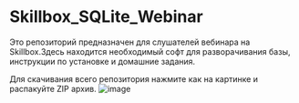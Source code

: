# Skillbox_SQLite_Webinar
Это репозиторий предназначен для слушателей вебинара  на Skillbox.Здесь находится необходимый софт для разворачивания базы, инструкции по установке и домашние задания.

Для скачивания всего репозитория нажмите как на картинке и распакуйте ZIP архив.
![image](https://user-images.githubusercontent.com/53496037/115108296-54a62a80-9f78-11eb-9a1a-430dd3c76a22.png)


